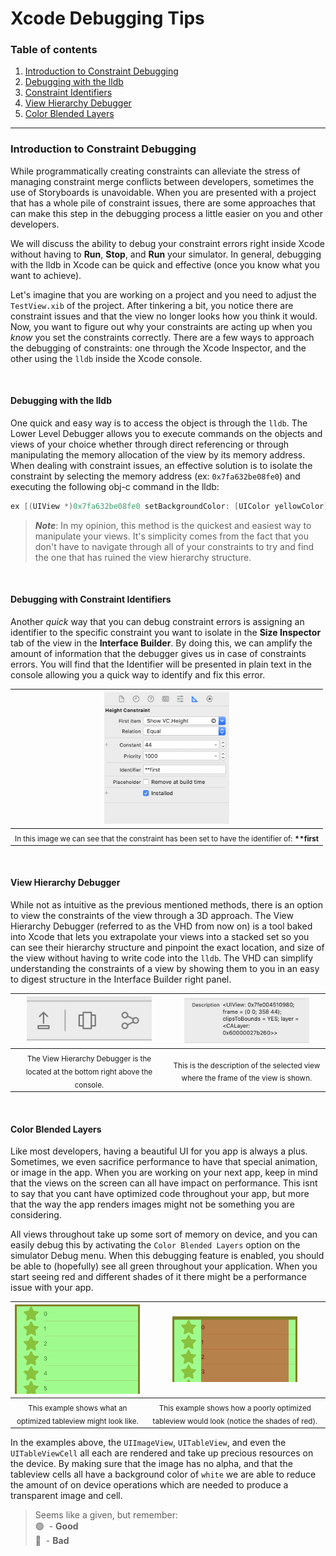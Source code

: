 # Xcode Debugging Tips



### Table of contents

1. [Introduction to Constraint Debugging](#introduction)
2. [Debugging with the lldb](#lldb)
3. [Constraint Identifiers](#identifiers)
4. [View Hierarchy Debugger](#vhd)
5. [Color Blended Layers](#colorBlend)



------



### <a name="introduction">Introduction to Constraint Debugging</a>

While programmatically creating constraints can alleviate the stress of managing constraint merge conflicts between developers, sometimes the use of Storyboards is unavoidable. When you are presented with a project that has a whole pile of constraint issues, there are some approaches that can make this step in the debugging process a little easier on you and other developers.

We will discuss the ability to debug your constraint errors right inside Xcode without having to **Run**, **Stop**, and **Run** your simulator. In general, debugging with the lldb in Xcode can be quick and effective (once you know what you want to achieve).



Let's imagine that you are working on a project and you need to adjust the `TestView.xib` of the project. After tinkering a bit, you notice there are constraint issues and that the view no longer looks how you think it would. Now, you want to figure out why your constraints are acting up when you *know* you set the constraints correctly. There are a few ways to approach the debugging of constraints: one through the Xcode Inspector, and the other using the `lldb` inside the Xcode console.

<br>

#### <a name="lldb">Debugging with the lldb</a>

One quick and easy way is to access the object is through the `lldb`. The Lower Level Debugger allows you to execute commands on the objects and views of your choice whether through direct referencing or through manipulating the memory allocation of the view by its memory address. When dealing with constraint issues, an effective solution is to isolate the constraint by selecting the memory address (ex: `0x7fa632be08fe0`) and executing the following obj-c command in the lldb:

``` objective-c
ex [(UIView *)0x7fa632be08fe0 setBackgroundColor: [UIColor yellowColor]]
```

> ***Note***: In my opinion, this method is the quickest and easiest way to manipulate your views. It's simplicity comes from the fact that you don't have to navigate through all of your constraints to try and find the one that has ruined the view hierarchy structure.

<br>

#### <a name="identifiers">Debugging with Constraint Identifiers</a>

Another *quick* way that you can debug constraint errors is assigning an identifier to the specific constraint you want to isolate in the **Size Inspector** tab of the view in the **Interface Builder**. By doing this, we can amplify the amount of information that the debugger gives us in case of constraints errors. You will find that the Identifier will be presented in plain text in the console allowing you a quick way to identify and fix this error.
  
| <img src="https://github.com/ymontotoCapco/GeneralDocs/blob/7a8ed4765681238ff2cd797c1ee80086f8baf5e8/Documentation/Debugging/images/InterfaceBuilder.png" width="200px" /> |
| :----------------------------------------------------------: |
| <sub>In this image we can see that the constraint has been set to have the identifier of: **\*\*first**</sub>  |

<br>

#### <a name="vhd">View Hierarchy Debugger</a>

While not as intuitive as the previous mentioned methods, there is an option to view the constraints of the view through a 3D approach. The View Hierarchy Debugger (referred to as the VHD from now on) is a tool baked into Xcode that lets you extrapolate your views into a stacked set so you can see their hierarchy structure and pinpoint the exact location, and size of the view without having to write code into the `lldb`. The VHD can simplify understanding the constraints of a view by showing them to you in an easy to digest structure in the Interface Builder right panel.

| <img src="https://github.com/ymontotoCapco/GeneralDocs/blob/7a8ed4765681238ff2cd797c1ee80086f8baf5e8/Documentation/Debugging/images/VHD.png" width="200px" /> | <img src="https://github.com/ymontotoCapco/GeneralDocs/blob/7a8ed4765681238ff2cd797c1ee80086f8baf5e8/Documentation/Debugging/images/VHD_sidebar.png" width="200px" /> |
| :----------------------------------------------------------: | :----------------------------------------------------------: |
| <sub>The View Hierarchy Debugger is the located at the bottom right above the console.</sub> | <sub>This is the description of the selected view where the frame of the view is shown.</sub> |

<br>

#### <a name="colorBlend">Color Blended Layers</a>

Like most developers, having a beautiful UI for you app is always a plus. Sometimes, we even sacrifice performance to have that special animation, or image in the app. When you are working on your next app, keep in mind that the views on the screen can all have impact on performance. This isnt to say that you cant have optimized code throughout your app, but more that the way the app renders images might not be something you are considering.

All views throughout take up some sort of memory on device, and you can easily debug this by activating the `Color Blended Layers` option on the simulator Debug menu. When this debugging feature is enabled, you should be able to (hopefully) see all green throughout your application. When you start seeing red and different shades of it there might be a performance issue with your app.

| <img src="https://github.com/ymontotoCapco/GeneralDocs/blob/572fd52053cc14df3a969264d4722ca35a56925d/Documentation/Debugging/images/GoodRender.png" width="200px" /> | <img src="https://github.com/ymontotoCapco/GeneralDocs/blob/572fd52053cc14df3a969264d4722ca35a56925d/Documentation/Debugging/images/BadRender.png" width="200px" /> |
| :----------------------------------------------------------: | :----------------------------------------------------------: |
| <sub>This example shows what an optimized tableview might look like.</sub> | <sub>This example shows how a poorly optimized tableview would look (notice the shades of red).</sub> |

In the examples above, the `UIImageView`, `UITableView`, and even the `UITableViewCell` all each are rendered and take up precious resources on the device. By making sure that the image has no alpha, and that the tableview cells all have a background color of `white` we are able to reduce the amount of on device operations which are needed to produce a transparent image and cell.

> Seems like a given, but remember: <br>
> 🟢&nbsp; - **Good**<br>
> 🔴&nbsp; - **Bad**
